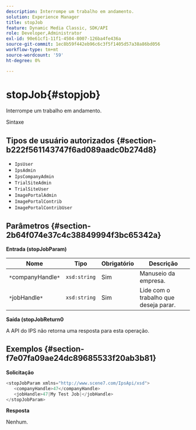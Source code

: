 ```yaml
---
description: Interrompe um trabalho em andamento.
solution: Experience Manager
title: stopJob
feature: Dynamic Media Classic, SDK/API
role: Developer,Administrator
exl-id: 90e61cf1-11f1-4504-8007-126ba4fe436a
source-git-commit: 1ec8b59f442eb96c6c3f5f1405d57a38a86bd056
workflow-type: tm+mt
source-wordcount: '59'
ht-degree: 0%

---
```


# stopJob{#stopjob}

Interrompe um trabalho em andamento.

Sintaxe

## Tipos de usuário autorizados {#section-b222f561143747f6ad089aadc0b274d8}

* `IpsUser`
* `IpsAdmin`
* `IpsCompanyAdmin`
* `TrialSiteAdmin`
* `TrialSiteUser`
* `ImagePortalAdmin`
* `ImagePortalContrib`
* `ImagePortalContribUser`

## Parâmetros {#section-2b64f074e37c4c38849994f3bc65342a}

**Entrada (stopJobParam)**

| Nome | Tipo | Obrigatório | Descrição |
|---|---|---|---|
| `*`companyHandle`*` | `xsd:string` | Sim | Manuseio da empresa. |
| `*`jobHandle`*` | `xsd:string` | Sim | Lide com o trabalho que deseja parar. |

**Saída (stopJobReturn0**

A API do IPS não retorna uma resposta para esta operação.

## Exemplos {#section-f7e07fa09ae24dc89685533f20ab3b81}

**Solicitação**

```java
<stopJobParam xmlns="http://www.scene7.com/IpsApi/xsd">
   <companyHandle>47</companyHandle>
   <jobHandle>47|My Test Job|</jobHandle>
</stopJobParam>
```

**Resposta**

Nenhum.
